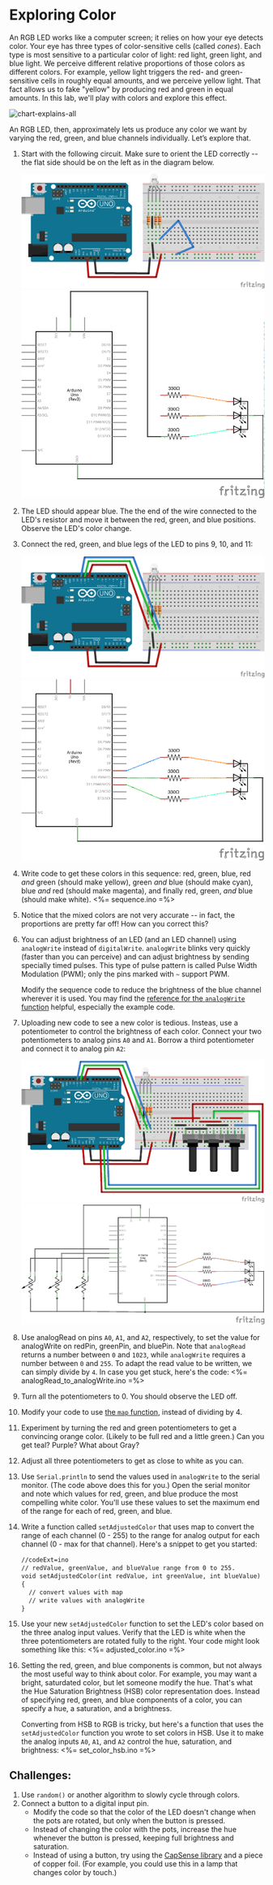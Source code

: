 # Exploring Color

An RGB LED works like a computer screen; it relies on how your eye detects color. Your eye has three types of color-sensitive cells (called *cones*). Each type is most sensitive to a particular color of light: red light, green light, and blue light. We perceive different relative proportions of those colors as different colors. For example, yellow light triggers the red- and green-sensitive cells in roughly equal amounts, and we perceive yellow light. That fact allows us to fake "yellow" by producing red and green in equal amounts. In this lab, we'll play with colors and explore this effect.

![chart-explains-all](color-chart.png)

An RGB LED, then, approximately lets us produce any color we want by varying the red, green, and blue channels individually. Let’s explore that.

1.  Start with the following circuit. Make sure to orient the LED correctly -- the flat side should be on the left as in the diagram below.

    ![just-the-led dim=400wL](img/just-the-led-please.png "Fritzing for RGB LED with sigle active channel") ![just-the-led-schematic dim=400wL](img/just-the-led-please-schematic.png "Schematic for RGB LED with sigle active channel")

2.  The LED should appear blue. The the end of the wire connected to the LED's resistor and move it between the red, green, and blue positions. Observe the LED's color change.

3.  Connect the red, green, and blue legs of the LED to pins 9, 10, and 11:

    ![legs-connected-to-pins dim=400wL](img/legs-connected-to-pins.png "Fritzing for RGB LED on pins 9, 10, 11") ![legs-connected-to-pins dim=400wL](img/legs-connected-to-pins-schematic.png "Schematic for RGB LED on pins 9, 10, 11")

4.  Write code to get these colors in this sequence: red, green, blue, red *and* green (should make yellow), green *and* blue (should make cyan), blue *and* red (should make magenta), and finally red, green, *and* blue (should make white).
    <%= sequence.ino =%>
5.  Notice that the mixed colors are not very accurate -- in fact, the proportions are pretty far off! How can you correct this?

6.  You can adjust brightness of an LED (and an LED channel) using `analogWrite` instead of `digitalWrite`. `analogWrite` blinks very quickly (faster than you can perceive) and can adjust brightness by sending specially timed pulses. This type of pulse pattern is called Pulse Width Modulation (PWM); only the pins marked with `~` support PWM.

    Modify the sequence code to reduce the brightness of the blue channel wherever it is used. You may find the [reference for the `analogWrite` function](http://arduino.cc/en/Reference/AnalogWrite) helpful, especially the example code.

7.  Uploading new code to see a new color is tedious. Insteas, use a potentiometer to control the brightness of each color. Connect your two potentiometers to analog pins `A0` and `A1`. Borrow a third potentiometer and connect it to analog pin `A2`:

    ![three-potentiometers dim=400wL](img/three-potentiometers.png "Fritzing for RGB LED and three potentiometers") ![three-potentiometers dim=400wL](img/three-potentiometers-schematic.png "Schematic for RGB LED and three potentiometers")

8.  Use analogRead on pins `A0`, `A1`, and `A2`, respectively, to set the value for analogWrite on redPin, greenPin, and bluePin. Note that `analogRead` returns a number between `0` and `1023`, while `analogWrite` requires a number between `0` and `255`. To adapt the read value to be written, we can simply divide by `4`. In case you get stuck, here's the code:
    <%= analogRead_to_analogWrite.ino =%>
9.  Turn all the potentiometers to 0. You should observe the LED off.

10. Modify your code to use [the `map` function](http://arduino.cc/en/Reference/map), instead of dividing by 4.

11. Experiment by turning the red and green potentiometers to get a convincing orange color. (Likely to be full red and a little green.) Can you get teal? Purple? What about Gray?

12. Adjust all three potentiometers to get as close to white as you can.

12. Use `Serial.println` to send the values used in `analogWrite` to the serial monitor. (The code above does this for you.) Open the serial monitor and note which values for red, green, and blue produce the most compelling white color. You'll use these values to set the maximum end of the range for each of red, green, and blue.

13. Write a function called `setAdjustedColor` that uses map to convert the range of each channel (0 - 255) to the range for analog output for each channel (0 - max for that channel). Here's a snippet to get you started:

        //codeExt=ino
        // redValue, greenValue, and blueValue range from 0 to 255.
        void setAdjustedColor(int redValue, int greenValue, int blueValue) {
          // convert values with map
          // write values with analogWrite
        }

14. Use your new `setAdjustedColor` function to set the LED's color based on the three analog input values. Verify that the LED is white when the three potentiometers are rotated fully to the right. Your code might look something like this:
    <%= adjusted_color.ino =%>
15. Setting the red, green, and blue components is common, but not always the most useful way to think about color. For example, you may want a bright, saturdated color, but let someone modify the hue. That's what the Hue Saturation Brightness (HSB) color representation does. Instead of specifying red, green, and blue components of a color, you can specify a hue, a saturation, and a brightness.

    Converting from HSB to RGB is tricky, but here's a function that uses the `setAdjustedColor` function you wrote to set colors in HSB. Use it to make the analog inputs `A0`, `A1`, and `A2` control the hue, saturation, and brightness:
    <%= set_color_hsb.ino =%>


## Challenges:
1.  Use `random()` or another algorithm to slowly cycle through colors.
2.  Connect a button to a digital input pin.
    - Modify the code so that the color of the LED doesn't change when the pots are rotated, but only when the button is pressed.
    - Instead of changing the color with the pots, increase the hue whenever the button is pressed, keeping full brightness and saturation. 
    - Instead of using a button, try using the [CapSense library](http://playground.arduino.cc/Main/CapacitiveSensor) and a piece of copper foil. (For example, you could use this in a lamp that changes color by touch.)
